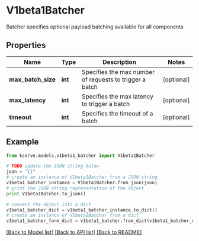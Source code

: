 # V1beta1Batcher

Batcher specifies optional payload batching available for all components

## Properties

Name | Type | Description | Notes
------------ | ------------- | ------------- | -------------
**max_batch_size** | **int** | Specifies the max number of requests to trigger a batch | [optional] 
**max_latency** | **int** | Specifies the max latency to trigger a batch | [optional] 
**timeout** | **int** | Specifies the timeout of a batch | [optional] 

## Example

```python
from kserve.models.v1beta1_batcher import V1beta1Batcher

# TODO update the JSON string below
json = "{}"
# create an instance of V1beta1Batcher from a JSON string
v1beta1_batcher_instance = V1beta1Batcher.from_json(json)
# print the JSON string representation of the object
print V1beta1Batcher.to_json()

# convert the object into a dict
v1beta1_batcher_dict = v1beta1_batcher_instance.to_dict()
# create an instance of V1beta1Batcher from a dict
v1beta1_batcher_form_dict = v1beta1_batcher.from_dict(v1beta1_batcher_dict)
```
[[Back to Model list]](../README.md#documentation-for-models) [[Back to API list]](../README.md#documentation-for-api-endpoints) [[Back to README]](../README.md)


